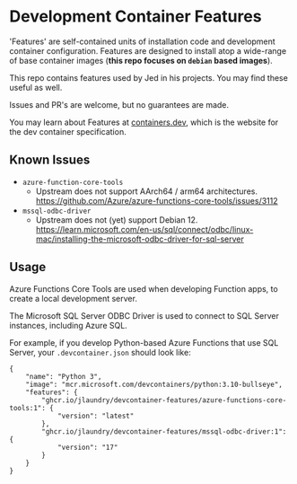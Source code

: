 # Development Container Features

'Features' are self-contained units of installation code and development container configuration. Features are designed
to install atop a wide-range of base container images (**this repo focuses on `debian` based images**).

This repo contains features used by Jed in his projects. You may find these useful as well.

Issues and PR's are welcome, but no guarantees are made.

You may learn about Features at [containers.dev](https://containers.dev/implementors/features/), which is the website for the dev container specification.

## Known Issues

  * `azure-function-core-tools`
	* Upstream does not support AArch64 / arm64 architectures. https://github.com/Azure/azure-functions-core-tools/issues/3112
  * `mssql-odbc-driver`
	* Upstream does not (yet) support Debian 12. https://learn.microsoft.com/en-us/sql/connect/odbc/linux-mac/installing-the-microsoft-odbc-driver-for-sql-server

## Usage

Azure Functions Core Tools are used when developing Function apps, to create a local development server.

The Microsoft SQL Server ODBC Driver is used to connect to SQL Server instances, including Azure SQL.

For example, if you develop Python-based Azure Functions that use SQL Server, your `.devcontainer.json` should look like:

```jsonc
{
	"name": "Python 3",
	"image": "mcr.microsoft.com/devcontainers/python:3.10-bullseye",
	"features": {
		"ghcr.io/jlaundry/devcontainer-features/azure-functions-core-tools:1": {
			"version": "latest"
		},
		"ghcr.io/jlaundry/devcontainer-features/mssql-odbc-driver:1": {
			"version": "17"
		}
	}
}
```
